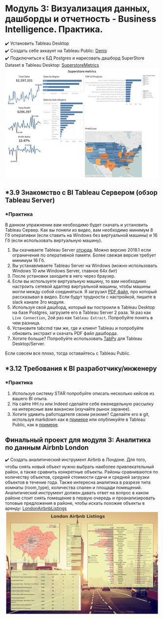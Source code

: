 # Модуль 3: Визуализация данных, дашборды и отчетность - Business Intelligence. Практика.

:heavy_check_mark: Установить Tableau Desktop   
:heavy_check_mark: Создать себе аккаунт на Tableau Public: [Denis](https://public.tableau.com/app/profile/ramis6690)   
:heavy_check_mark: Подключиться к БД Postgres и нарисовать дашборд SuperStore Dataset в Tableau Desktop: [SuperstoreMetrics](https://public.tableau.com/app/profile/ramis6690/viz/SuperstoreMetrics_16401616350250/Superstoremetrics)     
![Alt-](https://github.com/Denis-DL/data-engineering/blob/master/homework/DE101-Module3/Superstore%20metrics.png) 



## *3.9 Знакомство с BI Tableau Сервером (обзор Tableau Server)

### *Практика
В данном упражнении вам необходимо будет скачать и установить Tableau Сервер. Как вы поняли из видео, вам необходимо минимум 8 Гб оперативки (если ставить на Windows без виртуальной машины) и 16 Гб (если использовать виртуальную машину). 

1. Вы скачиваете Tableau Server [отсюда](https://www.tableau.com/support/releases/server). Можно версию 2018.1 если ограничения по оперативной памяти. Более свежая версия требует минимум 16 Гб.
2. Вы устанавливаете Tableau Server на Windows (можно использовать Windows 10 или Windows Server, главное 64x бит)
3. После установки заходите в него через браузер.
4. Если вы используете виртуальную машину, то вам необходимо настроить сетевой адаптер виртуальной машины, чтобы машины могли между собой соединяться. Я загрузил [PDF файл](https://github.com/Data-Learn/data-engineering/blob/master/DE-101%20Modules/Module03/DE%20-%20101%20Lab%203.1/Vmware%20network%20example.pdf), про который рассказывал в видео. Если будут трудности с настройкой, пишите в slack канале 3го модуля.
5. Используя свой дашборд, который вы построили в Tableau Desktop на базе Postgres, загрузите его в Tableau Server 2 раза. 1й раз как `Live Connection`, 2ой раз как `Tableau Extract`. Попробуйте понять в чем разница.
6. Установите tabcmd там же, где и клиент Tableau и попробуйте обновить экстракт и скачать PDF файл дашборда.
7. Хотите больше? Попробуйте использовать [TabPy](https://github.com/tableau/TabPy) для Tableau Desktop/Server.

Если совсем все плохо, тогда оставайтесь с Tableau Public.

## *3.12 Требования к BI разработчику/инженеру

### *Практика
1. Используя систему STAR попробуйте описать несколько кейсов из вашего BI опыта. 
2. На сайте HH.ru или Indeed сделайте себе еженедельную рассылку на интересные вам вакансии (изучайте рынок заранее).
3. Хотите удивить работодателя своим резюме? Сделайте его в git, используя markdown как в [примере](https://elipapa.github.io/markdown-cv/) или опубликуйте в Tableau Public, как в [примере](https://public.tableau.com/en-us/s/interactive-resume-gallery).


## Финальный проект для модуля 3: Аналитика по данным Airbnb London

:heavy_check_mark: Создать аналитический инструмент Airbnb в Лондоне. Для того, чтобы снять новый объект нужно выбрать наиболее привлекательный район, а также сравнить конкретные объекты. Районы сравниваются по количеству объектов, средней стоимости сдачи и средней загрузки объектов в течение года. Также интересна аналитика в разрезе типа комнаты (room_type), количества спален и площади помещений. Аналитический инструмент должен давать ответ на вопрос в каком районе стоит снять помещение в первую очередь и проанализировать топовые предложения в районе, чтобы искать похожие объекты в аренду: [LondonAirbnbListings](https://public.tableau.com/app/profile/ramis6690/viz/LondonAirbnbListings/Dashboard2)   
![Alt-](https://github.com/Denis-DL/data-engineering/blob/master/homework/DE101-Module3/LondonAirbnbListings.png) 


